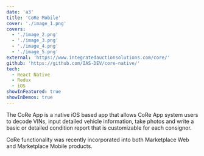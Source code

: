 ```yaml
---
date: 'a3'
title: 'CoRe Mobile'
cover: './image_1.png'
covers:
  - './image_2.png'
  - './image_3.png'
  - './image_4.png'
  - './image_5.png'
external: 'https://www.integratedauctionsolutions.com/core/'
github: 'https://github.com/IAS-DEV/core-native/'
tech:
  - React Native
  - Redux
  - iOS
showInFeatured: true
showInDemos: true
---
```


The CoRe App is a native iOS based app that allows CoRe App system users to decode VINs, input detailed vehicle information, take photos and write a basic or detailed condition report that is customizable for each consignor.

CoRe functionality was recently incorporated into both Marketplace Web and Marketplace Mobile products.

